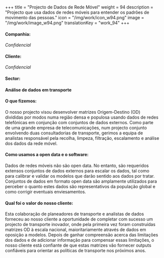 +++
title = "Projecto de Dados de Rede Móvel"
weight = 94
description = "Projecto que usa dados de redes móveis para entender os padrões de movimento das pessoas."
icon = "/img/work/icon_w94.png"
image = "/img/work/image_w94.png"
translationKey = "work_94"
+++

<!-- Company -->
<div class="row">
	<div class="col-sm-3"><h4>Companhia:</h4></div>
	<!-- <div class="col-sm-3"> <h4><a href = "https://www.o2.co.uk/" target="_blank">Telefónica UK</a> </h4> </div> -->
	<div class="col-sm-3"> <i>Confidencial</i></div>
	<!-- <div class="col-sm-3"><a href = "https://www.o2.co.uk/" target="_blank"/> <img src="/img/clients/icon_telefonica.svg" width="150px"/></a></div> -->
</div>	

<!-- Client -->
<div class="row">
	<div class="col-sm-3"><h4>Cliente:</h4></div>
	<div class="col-sm-3"> <i>Confidencial</i></div>
	<!-- <div class="col-sm-3"> <h4><a href = "https://tfl.gov.uk/" target="_blank">Transport for London (TfL)</a> </h4> </div> -->
	<!-- <div class="col-sm-3"><a href = "https://tfl.gov.uk/" target="_blank"/> <img src="/img/clients/icon_tfl.svg" width="150px"/></a></div> -->
</div>	

<!-- Sector -->
<div class="row">
	<div class="col-sm-3"><h4>Sector:</h4></div>
	<div class="col-sm-3"> <h4>Análise de dados em transporte</div>
	<div class="col-sm-3"></div>
</div>	

<h4>O que fizemos:</h4> 
<p>
O nosso projecto visou desenvolver matrizes Origem-Destino (OD) divididas por modos numa região densa e populosa usando dados de redes telefónicas em conjunção com conjuntos de dados externos.
Como parte de uma grande empresa de telecomunicações, num projecto conjunto envolvendo duas consultadorias de transporte, gerimos a equipa de analistas responsável pela recolha, limpeza, filtração, escalamento e análise dos dados da rede móvel.
</p>

<h4>Como usamos a open data e o software:</h4>
<p>
Dados de redes móveis não são open data. No entanto, são requeridos extensos conjuntos de dados externos para escalar os dados, tal como para calibrar e validar os modelos que darão sentido aos dados por tratar. Conjuntos de dados em formato open data são amplamente utilizados para perceber o quanto estes dados são representativos da população global e como corrigir eventuais enviesamentos.
</p>

<h4>Qual foi o valor do nosso cliente:</h4>
<p>
Esta colaboração de planeadores de transporte e analistas de dados forneceu ao nosso cliente a oportunidade de completar com sucesso um projecto de transporte inovador, onde pela primeira vez foram construídas matrizes OD à escala nacional, maioritariamente através de dados em oposição a modelos. Depois de ganhar compreensão acerca das limitações dos dados e de adicionar informação para compensar essas limitações, o nosso cliente está confiante de que estas matrizes vão fornecer outputs confiáveis para orientar as políticas de transporte nos próximos anos.
</p>

<p>
<!-- More information on this project can be found <a href = "https://aetransport.org/en-gb/past-etc-papers/conference-papers-2018?search=edmond&state=a" target="_blank"><u>here</u></a>. -->
</p>


